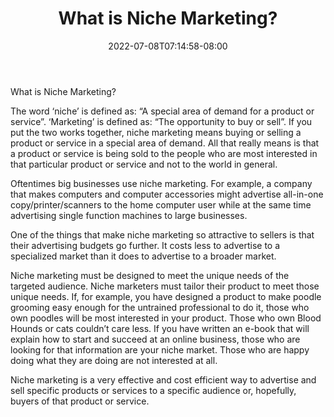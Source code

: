 ﻿---
title: "What is Niche Marketing?"
date: 2022-07-08T07:14:58-08:00
description: "Niche Marketing Tips for Web Success"
featured_image: "/images/Niche Marketing.jpg"
tags: ["Niche Marketing"]
---

What is Niche Marketing?

The word ‘niche’ is defined as: “A special area of demand for a product or service”. ‘Marketing’ is defined as: “The opportunity to buy or sell”. If you put the two works together, niche marketing means buying or selling a product or service in a special area of demand. All that really means is that a product or service is being sold to the people who are most interested in that particular product or service and not to the world in general. 

Oftentimes big businesses use niche marketing. For example, a company that makes computers and computer accessories might advertise all-in-one copy/printer/scanners to the home computer user while at the same time advertising single function machines to large businesses. 

One of the things that make niche marketing so attractive to sellers is that their advertising budgets go further. It costs less to advertise to a specialized market than it does to advertise to a broader market. 

Niche marketing must be designed to meet the unique needs of the targeted audience. Niche marketers must tailor their product to meet those unique needs. If, for example, you have designed a product to make poodle grooming easy enough for the untrained professional to do it, those who own poodles will be most interested in your product. Those who own Blood Hounds or cats couldn’t care less. If you have written an e-book that will explain how to start and succeed at an online business, those who are looking for that information are your niche market. Those who are happy doing what they are doing are not interested at all. 

Niche marketing is a very effective and cost efficient way to advertise and sell specific products or services to a specific audience or, hopefully, buyers of that product or service. 


